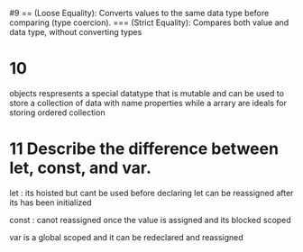 #9 
 == (Loose Equality): Converts values to the same data type before comparing (type coercion). === (Strict Equality): Compares both value and data type, without converting types

 # 10
 objects respresents a special datatype that is mutable and can be used to store a collection  of  data with  name properties   while a arrary  are  ideals for storing ordered collection

 # 11  Describe the difference between let, const, and var.
 let : its hoisted but cant be used before declaring
 let can be reassigned after its has been initialized

 const : canot reassigned once the value is assigned  and its blocked scoped

 var is a global scoped and it can be redeclared and reassigned

